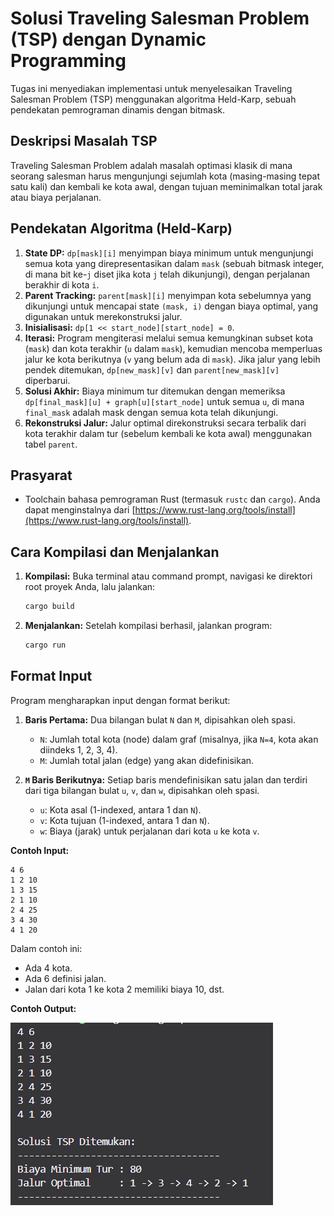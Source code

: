 # Solusi Traveling Salesman Problem (TSP) dengan Dynamic Programming

Tugas ini menyediakan implementasi untuk menyelesaikan Traveling Salesman Problem (TSP) menggunakan algoritma Held-Karp, sebuah pendekatan pemrograman dinamis dengan bitmask.

## Deskripsi Masalah TSP

Traveling Salesman Problem adalah masalah optimasi klasik di mana seorang salesman harus mengunjungi sejumlah kota (masing-masing tepat satu kali) dan kembali ke kota awal, dengan tujuan meminimalkan total jarak atau biaya perjalanan.

## Pendekatan Algoritma (Held-Karp)

1.  **State DP:** `dp[mask][i]` menyimpan biaya minimum untuk mengunjungi semua kota yang direpresentasikan dalam `mask` (sebuah bitmask integer, di mana bit ke-`j` diset jika kota `j` telah dikunjungi), dengan perjalanan berakhir di kota `i`.
2.  **Parent Tracking:** `parent[mask][i]` menyimpan kota sebelumnya yang dikunjungi untuk mencapai state `(mask, i)` dengan biaya optimal, yang digunakan untuk merekonstruksi jalur.
3.  **Inisialisasi:** `dp[1 << start_node][start_node] = 0`.
4.  **Iterasi:** Program mengiterasi melalui semua kemungkinan subset kota (`mask`) dan kota terakhir (`u` dalam `mask`), kemudian mencoba memperluas jalur ke kota berikutnya (`v` yang belum ada di `mask`). Jika jalur yang lebih pendek ditemukan, `dp[new_mask][v]` dan `parent[new_mask][v]` diperbarui.
5.  **Solusi Akhir:** Biaya minimum tur ditemukan dengan memeriksa `dp[final_mask][u] + graph[u][start_node]` untuk semua `u`, di mana `final_mask` adalah mask dengan semua kota telah dikunjungi.
6.  **Rekonstruksi Jalur:** Jalur optimal direkonstruksi secara terbalik dari kota terakhir dalam tur (sebelum kembali ke kota awal) menggunakan tabel `parent`.

## Prasyarat

* Toolchain bahasa pemrograman Rust (termasuk `rustc` dan `cargo`). Anda dapat menginstalnya dari [https://www.rust-lang.org/tools/install](https://www.rust-lang.org/tools/install).

## Cara Kompilasi dan Menjalankan

1.  **Kompilasi:**
    Buka terminal atau command prompt, navigasi ke direktori root proyek Anda, lalu jalankan:
    ```bash
    cargo build
    ```

2.  **Menjalankan:**
    Setelah kompilasi berhasil, jalankan program:
    ```bash
    cargo run
    ```

## Format Input

Program mengharapkan input dengan format berikut:

1.  **Baris Pertama:** Dua bilangan bulat `N` dan `M`, dipisahkan oleh spasi.
    * `N`: Jumlah total kota (node) dalam graf (misalnya, jika `N=4`, kota akan diindeks 1, 2, 3, 4).
    * `M`: Jumlah total jalan (edge) yang akan didefinisikan.

2.  **`M` Baris Berikutnya:** Setiap baris mendefinisikan satu jalan dan terdiri dari tiga bilangan bulat `u`, `v`, dan `w`, dipisahkan oleh spasi.
    * `u`: Kota asal (1-indexed, antara 1 dan `N`).
    * `v`: Kota tujuan (1-indexed, antara 1 dan `N`).
    * `w`: Biaya (jarak) untuk perjalanan dari kota `u` ke kota `v`.

**Contoh Input:**
```
4 6
1 2 10
1 3 15
2 1 10
2 4 25
3 4 30
4 1 20
```
Dalam contoh ini:
* Ada 4 kota.
* Ada 6 definisi jalan.
* Jalan dari kota 1 ke kota 2 memiliki biaya 10, dst.

**Contoh Output:**

![Contoh Gambar](test/example.png)